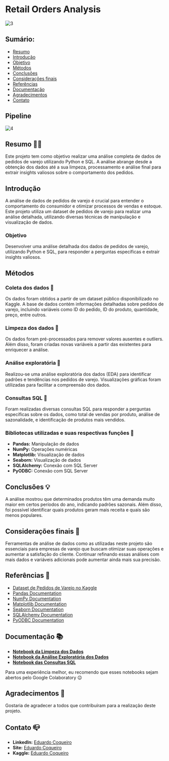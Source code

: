 # Retail Orders Analysis

![3](https://github.com/user-attachments/assets/a292d2b5-0769-4ca6-b953-37518a47bb26)

## Sumário:
- [Resumo](#resumo)
- [Introdução](#introdução)
- [Objetivo](#objetivo)
- [Métodos](#métodos)
- [Conclusões](#conclusões)
- [Considerações finais](#considerações-finais)
- [Referências](#referências)
- [Documentação](#documentação)
- [Agradecimentos](#agradecimentos)
- [Contato](#contato)

## Pipeline

![4](https://github.com/user-attachments/assets/93d0e95d-a4fe-43d5-a39a-1bc29123a41f)

## Resumo 🏃‍♀️
Este projeto tem como objetivo realizar uma análise completa de dados de pedidos de varejo utilizando Python e SQL. A análise abrange desde a obtenção dos dados até a sua limpeza, processamento e análise final para extrair insights valiosos sobre o comportamento dos pedidos.

## Introdução
A análise de dados de pedidos de varejo é crucial para entender o comportamento do consumidor e otimizar processos de vendas e estoque. Este projeto utiliza um dataset de pedidos de varejo para realizar uma análise detalhada, utilizando diversas técnicas de manipulação e visualização de dados.

### Objetivo
Desenvolver uma análise detalhada dos dados de pedidos de varejo, utilizando Python e SQL, para responder a perguntas específicas e extrair insights valiosos.

## Métodos
### Coleta dos dados 🎲
Os dados foram obtidos a partir de um dataset público disponibilizado no Kaggle. A base de dados contém informações detalhadas sobre pedidos de varejo, incluindo variáveis como ID do pedido, ID do produto, quantidade, preço, entre outros.

### Limpeza dos dados 🧹
Os dados foram pré-processados para remover valores ausentes e outliers. Além disso, foram criadas novas variáveis a partir das existentes para enriquecer a análise.

### Análise exploratória 🤿
Realizou-se uma análise exploratória dos dados (EDA) para identificar padrões e tendências nos pedidos de varejo. Visualizações gráficas foram utilizadas para facilitar a compreensão dos dados.

### Consultas SQL 🔮
Foram realizadas diversas consultas SQL para responder a perguntas específicas sobre os dados, como total de vendas por produto, análise de sazonalidade, e identificação de produtos mais vendidos.

### Bibliotecas utilizadas e suas respectivas funções 🐍
- **Pandas:** Manipulação de dados
- **NumPy:** Operações numéricas
- **Matplotlib:** Visualização de dados
- **Seaborn:** Visualização de dados
- **SQLAlchemy:** Conexão com SQL Server
- **PyODBC:** Conexão com SQL Server

## Conclusões 💡
A análise mostrou que determinados produtos têm uma demanda muito maior em certos períodos do ano, indicando padrões sazonais. Além disso, foi possível identificar quais produtos geram mais receita e quais são menos populares.

## Considerações finais 🚀
Ferramentas de análise de dados como as utilizadas neste projeto são essenciais para empresas de varejo que buscam otimizar suas operações e aumentar a satisfação do cliente. Continuar refinando essas análises com mais dados e variáveis adicionais pode aumentar ainda mais sua precisão.

## Referências 📄
- [Dataset de Pedidos de Varejo no Kaggle](https://www.kaggle.com/datasets/ankitbansal06/retail-orders)
- [Pandas Documentation](https://pandas.pydata.org/pandas-docs/stable/)
- [NumPy Documentation](https://numpy.org/doc/)
- [Matplotlib Documentation](https://matplotlib.org/stable/contents.html)
- [Seaborn Documentation](https://seaborn.pydata.org/)
- [SQLAlchemy Documentation](https://docs.sqlalchemy.org/)
- [PyODBC Documentation](https://github.com/mkleehammer/pyodbc/wiki)

## Documentação 📚
- **[Notebook da Limpeza dos Dados](link_do_notebook_limpeza)**
- **[Notebook da Análise Exploratória dos Dados](link_do_notebook_eda)**
- **[Notebook das Consultas SQL](link_do_notebook_sql)**

Para uma experiência melhor, eu recomendo que esses notebooks sejam abertos pelo Google Colaboratory 😉

## Agradecimentos 👏
Gostaria de agradecer a todos que contribuíram para a realização deste projeto.

## Contato 📪
- **LinkedIn:** [Eduardo Coqueiro](https://www.linkedin.com/in/eduardocoqueiro/)
- **Site:** [Eduardo Coqueiro](https://dataguy.my.canva.site/eduardo-coqueiro)
- **Kaggle:** [Eduardo Coqueiro](https://www.kaggle.com/eduardocoqueiro)
